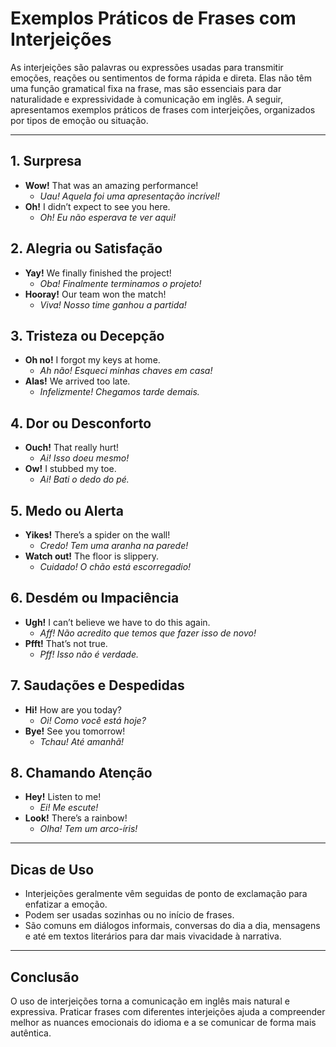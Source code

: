 
# Exemplos Práticos de Frases com Interjeições

As interjeições são palavras ou expressões usadas para transmitir emoções, reações ou sentimentos de forma rápida e direta. Elas não têm uma função gramatical fixa na frase, mas são essenciais para dar naturalidade e expressividade à comunicação em inglês. A seguir, apresentamos exemplos práticos de frases com interjeições, organizados por tipos de emoção ou situação.

---

## 1. **Surpresa**

- **Wow!** That was an amazing performance!
  - *Uau! Aquela foi uma apresentação incrível!*
- **Oh!** I didn’t expect to see you here.
  - *Oh! Eu não esperava te ver aqui!*

## 2. **Alegria ou Satisfação**

- **Yay!** We finally finished the project!
  - *Oba! Finalmente terminamos o projeto!*
- **Hooray!** Our team won the match!
  - *Viva! Nosso time ganhou a partida!*

## 3. **Tristeza ou Decepção**

- **Oh no!** I forgot my keys at home.
  - *Ah não! Esqueci minhas chaves em casa!*
- **Alas!** We arrived too late.
  - *Infelizmente! Chegamos tarde demais.*

## 4. **Dor ou Desconforto**

- **Ouch!** That really hurt!
  - *Ai! Isso doeu mesmo!*
- **Ow!** I stubbed my toe.
  - *Ai! Bati o dedo do pé.*

## 5. **Medo ou Alerta**

- **Yikes!** There’s a spider on the wall!
  - *Credo! Tem uma aranha na parede!*
- **Watch out!** The floor is slippery.
  - *Cuidado! O chão está escorregadio!*

## 6. **Desdém ou Impaciência**

- **Ugh!** I can’t believe we have to do this again.
  - *Aff! Não acredito que temos que fazer isso de novo!*
- **Pfft!** That’s not true.
  - *Pff! Isso não é verdade.*

## 7. **Saudações e Despedidas**

- **Hi!** How are you today?
  - *Oi! Como você está hoje?*
- **Bye!** See you tomorrow!
  - *Tchau! Até amanhã!*

## 8. **Chamando Atenção**

- **Hey!** Listen to me!
  - *Ei! Me escute!*
- **Look!** There’s a rainbow!
  - *Olha! Tem um arco-íris!*

---

## Dicas de Uso

- Interjeições geralmente vêm seguidas de ponto de exclamação para enfatizar a emoção.
- Podem ser usadas sozinhas ou no início de frases.
- São comuns em diálogos informais, conversas do dia a dia, mensagens e até em textos literários para dar mais vivacidade à narrativa.

---

## Conclusão

O uso de interjeições torna a comunicação em inglês mais natural e expressiva. Praticar frases com diferentes interjeições ajuda a compreender melhor as nuances emocionais do idioma e a se comunicar de forma mais autêntica.

```
